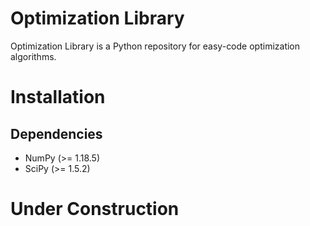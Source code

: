 # Optimization Library
Optimization Library is a Python repository for easy-code optimization algorithms.

# Installation
## Dependencies
* NumPy (>= 1.18.5)
* SciPy (>= 1.5.2)

# Under Construction